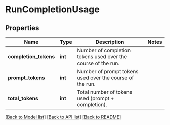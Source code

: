 # RunCompletionUsage

## Properties
Name | Type | Description | Notes
------------ | ------------- | ------------- | -------------
**completion_tokens** | **int** | Number of completion tokens used over the course of the run. | 
**prompt_tokens** | **int** | Number of prompt tokens used over the course of the run. | 
**total_tokens** | **int** | Total number of tokens used (prompt + completion). | 

[[Back to Model list]](../README.md#documentation-for-models) [[Back to API list]](../README.md#documentation-for-api-endpoints) [[Back to README]](../README.md)

